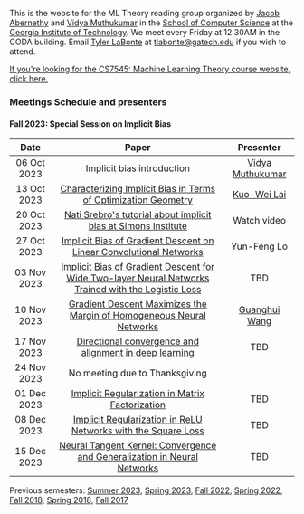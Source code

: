 This is the website for the ML Theory reading group organized by [Jacob Abernethy](https://www.cc.gatech.edu/~jabernethy9/) and [Vidya Muthukumar](https://vmuthukumar.ece.gatech.edu/) in the [School of Computer Science](https://www.scs.gatech.edu/) at the [Georgia Institute of Technology](http://www.gatech.edu/). We meet every Friday at 12:30AM in the CODA building. Email [Tyler LaBonte](https://tyler-labonte.com) at <tlabonte@gatech.edu> if you wish to attend.

[If you're looking for the CS7545: Machine Learning Theory course website, click here.](./CS7545)

### Meetings Schedule and presenters

#### Fall 2023: Special Session on Implicit Bias

| Date        | Paper                                                                                                            | Presenter                                               |
| :---------: | :----------------------------------------------------------------------------------------------------------------------------: | :--------------------------------------------------------------------------: |
| 06 Oct 2023 | Implicit bias introduction                    | [Vidya Muthukumar](https://vmuthukumar.ece.gatech.edu/)                               |
| 13 Oct 2023 | [Characterizing Implicit Bias in Terms of Optimization Geometry](https://proceedings.mlr.press/v80/gunasekar18a.html)                               | [Kuo-Wei Lai](https://kuoweilai.com/)                                |
| 20 Oct 2023  | [Nati Srebro's tutorial about implicit bias at Simons Institute](https://simons.berkeley.edu/talks/tutorial-implicit-bias-ii)                               | Watch video                                                                    |
| 27 Oct 2023 | [Implicit Bias of Gradient Descent on Linear Convolutional Networks](https://proceedings.neurips.cc/paper/2018/hash/0e98aeeb54acf612b9eb4e48a269814c-Abstract.html)                               | Yun-Feng Lo                                                            | 
| 03 Nov 2023 | [Implicit Bias of Gradient Descent for Wide Two-layer Neural Networks Trained with the Logistic Loss](https://proceedings.mlr.press/v125/chizat20a.html)                               | TBD                                                                 |
| 10 Nov 2023 | [Gradient Descent Maximizes the Margin of Homogeneous Neural Networks](https://arxiv.org/abs/1906.05890)               | [Guanghui Wang](https://guanghui-wang-gatech.github.io/) |
| 17 Nov 2023  | [Directional convergence and alignment in deep learning](https://arxiv.org/abs/2006.06657)              | TBD                                  |
| 24 Nov 2023 | No meeting due to Thanksgiving                                                                     |                                                                              |
| 01 Dec 2023 | [Implicit Regularization in Matrix Factorization](https://arxiv.org/abs/1705.09280)                                               | TBD                                                                             |
| 08 Dec 2023 | [Implicit Regularization in ReLU Networks with the Square Loss](https://arxiv.org/abs/2012.05156)                                         | TBD                                                                             |
| 15 Dec 2023 | [Neural Tangent Kernel: Convergence and Generalization in Neural Networks](https://arxiv.org/abs/1806.07572)                     | TBD                                 |


Previous semesters: [Summer 2023](summer23), [Spring 2023](spring23), [Fall 2022](fall22), [Spring 2022](spring22), [Fall 2018](fall18), [Spring 2018](spring18), [Fall 2017](fall17)
